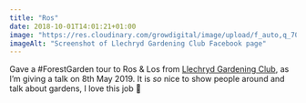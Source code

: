 ```yaml
---
title: "Ros"
date: 2018-10-01T14:01:21+01:00
image: "https://res.cloudinary.com/growdigital/image/upload/f_auto,q_70,w_736/v1544354187/llechryd-gardening-club-30094800687.png"
imageAlt: "Screenshot of Llechryd Gardening Club Facebook page"
---
```


Gave a #ForestGarden tour to Ros & Los from [Llechryd Gardening Club](https://www.facebook.com/LlechrydDGC/), as I’m giving a talk on 8th May 2019. It is _so_ nice to show people around and talk about gardens, I love this job 💚
